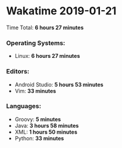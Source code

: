 # Wakatime 2019-01-21

Time Total: **6 hours 27 minutes**

### Operating Systems:
- Linux: **6 hours 27 minutes** 

### Editors:
- Android Studio: **5 hours 53 minutes** 
- Vim: **33 minutes** 

### Languages:
- Groovy: **5 minutes** 
- Java: **3 hours 58 minutes** 
- XML: **1 hours 50 minutes** 
- Python: **33 minutes** 

